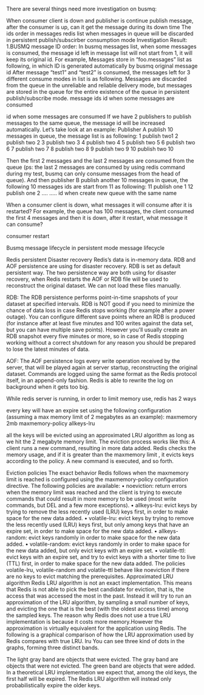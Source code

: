 There are several things need more investigation on busmq:

When consumer client is down and publisher is continue publish message, after the consumer is up, can it get the message during its down time
The ids order in messages redis list
when messages in queue will be discarded in persistent publish/subscirber consumption mode
Investigation Result:
1.BUSMQ message ID order:
In busmq messages list, when some messages is consumed, the message id left in message list will not start from 1, it will keep its original id.
For example, Messages store in “foo.messages” list as following, in which ID is generated automatically by busmq
original message id
After message “test1” and “test2” is consumed, the messages left for 3 different consume modes in list is as following. Messages are discarded from the queue in the unreliable and reliable delivery mode, but messages are stored in the queue for the entire existence of the queue in persistent publish/subscribe mode.
message ids
id when some messages are consumed

id when some messages are consumed
If we have 2 publishers to publish messages to the same queue, the message id will be increased automatically. Let’s take look at an example:
Publisher A publish 10 messages in queue, the message list is as following:
1
publish two1
2
publish two 2
3
publish two 3
4
publish two 4
5
publish two 5
6
publish two 6
7
publish two 7
8
publish two 8
9
publish two 9
10
publish two 10

Then the first 2 messages and the last 2 messages are consumed from the queue (ps: the last 2 messages are consumed by using redis command during my test, busmq can only consume messages from the head of queue). And then publisher B publish another 10 messages in queue, the following 10 messages ids are start from 11 as following:
11
publish one 1
12
publish one 2
….
…..
id when create new queue with the same name

When a consumer client is down, what messages it will consume after it is restarted?
For example, the queue has 100 messages, the client consumed the first 4 messages and then it is down, after it restart, what message it can consume?

consumer restart

Busmq message lifecycle in persistent mode
message lifecycle

Redis persistent
Disaster recovery
Redis’s data is in-memory data. RDB and AOF persistence are using for disaster recovery. RDB is set as default persistent way. The two persistence way are both using for disaster recovery, when Redis restarts the AOF or RDB file will be used to reconstruct the original dataset. We can not load these files manually.

RDB:
The RDB persistence performs point-in-time snapshots of your dataset at specified intervals.
RDB is NOT good if you need to minimize the chance of data loss in case Redis stops working (for example after a power outage). You can configure different save points where an RDB is produced (for instance after at least five minutes and 100 writes against the data set, but you can have multiple save points). However you'll usually create an RDB snapshot every five minutes or more, so in case of Redis stopping working without a correct shutdown for any reason you should be prepared to lose the latest minutes of data.

AOF:
The AOF persistence logs every write operation received by the server, that will be played again at server startup, reconstructing the original dataset. Commands are logged using the same format as the Redis protocol itself, in an append-only fashion. Redis is able to rewrite the log on background when it gets too big.

While redis server is running, in order to limit memory use, redis has 2 ways

every key will have an expire set
using the following configuration (assuming a max memory limit of 2 megabytes as an example):
maxmemory 2mb
maxmemory-policy allkeys-lru

all the keys will be evicted using an approximated LRU algorithm as long as we hit the 2 megabyte memory limit.
The eviction process works like this:
A client runs a new command, resulting in more data added.
Redis checks the memory usage, and if it is greater than the maxmemory limit , it evicts keys according to the policy.
A new command is executed, and so forth.

Eviction policies
The exact behavior Redis follows when the maxmemory limit is reached is configured using the maxmemory-policy configuration directive.
The following policies are available:
• noeviction: return errors when the memory limit was reached and the client is trying to execute commands that could result in more memory to be used (most write commands, but DEL and a few more exceptions).
• allkeys-lru: evict keys by trying to remove the less recently used (LRU) keys first, in order to make space for the new data added.
• volatile-lru: evict keys by trying to remove the less recently used (LRU) keys first, but only among keys that have an expire set, in order to make space for the new data added.
• allkeys-random: evict keys randomly in order to make space for the new data added.
• volatile-random: evict keys randomly in order to make space for the new data added, but only evict keys with an expire set.
• volatile-ttl: evict keys with an expire set, and try to evict keys with a shorter time to live (TTL) first, in order to make space for the new data added.
The policies volatile-lru, volatile-random and volatile-ttl behave like noeviction if there are no keys to evict matching the prerequisites.
Approximated LRU algorithm
Redis LRU algorithm is not an exact implementation. This means that Redis is not able to pick the best candidate for eviction, that is, the access that was accessed the most in the past. Instead it will try to run an approximation of the LRU algorithm, by sampling a small number of keys, and evicting the one that is the best (with the oldest access time) among the sampled keys.
The reason why Redis does not use a true LRU implementation is because it costs more memory.However the approximation is virtually equivalent for the application using Redis. The following is a graphical comparison of how the LRU approximation used by Redis compares with true LRU.
lru
You can see three kind of dots in the graphs, forming three distinct bands.

The light gray band are objects that were evicted.
The gray band are objects that were not evicted.
The green band are objects that were added.
In a theoretical LRU implementation we expect that, among the old keys, the first half will be expired. The Redis LRU algorithm will instead only probabilistically expire the older keys.

